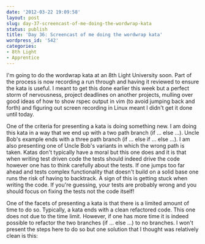 ```yaml
---
date: '2012-03-22 19:09:58'
layout: post
slug: day-37-screencast-of-me-doing-the-wordwrap-kata
status: publish
title: 'Day 36: Screencast of me doing the wordwrap kata'
wordpress_id: '542'
categories:
- 8th Light
- Apprentice
---
```


I'm going to do the wordwrap kata at an 8th Light University soon. Part of the process is now recording a run through and having it reviewed to ensure the kata is useful. I meant to get this done earlier this week but a perfect storm of nervousness, project deadlines on another projects, mulling over good ideas of how to show rspec output in vim (to avoid jumping back and forth) and figuring out screen recording in Linux meant I didn't get it done until today.




One of the criteria for presenting a kata is doing something new. I am doing this kata in a way that we end up with a two path branch (if ... else ...). Uncle Bob's example ends with a three path branch (if ... else if ... else ...). I am also presenting one of Uncle Bob's variants in which the wrong path is taken. Katas don't typically have a moral but this one does and it is that when writing test driven code the tests should indeed drive the code however one has to think carefully about the tests. If one jumps too far ahead and tests complex functionality that doesn't build on a solid base one runs the risk of having to backtrack. A sign of this is getting stuck when writing the code. If you're guessing, your tests are probably wrong and you should focus on fixing the tests not the code itself!

One of the facets of presenting a kata is that there is a limited amount of time to do so. Typically, a kata ends with a clean refactored code. This one does not due to the time limit. However, if one has more time it is indeed possible to refactor the two branches (if ... else ...) to no branches. I won't present the steps here to do so but one solution that I thought was relatively clean is this:

<script src="https://gist.github.com/2164828.js?file=gistfile1.rb">
</script>
